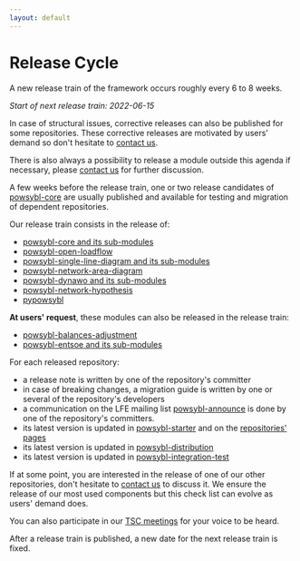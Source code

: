 ```yaml
---
layout: default
---
```


# Release Cycle

A new release train of the framework occurs roughly every 6 to 8 weeks.

*Start of next release train: 2022-06-15*

In case of structural issues, corrective releases can also be published for some repositories.
These corrective releases are motivated by users' demand so don't hesitate to [contact us](../community/index.md#contact).

There is also always a possibility to release a module outside this agenda if necessary,
please [contact us](../community/index.md#contact) for further discussion.

A few weeks before the release train, one or two release candidates of [powsybl-core](https://github.com/powsybl/powsybl-core) are
usually published and available for testing and migration of dependent repositories.

Our release train consists in the release of:
- [powsybl-core and its sub-modules](https://github.com/powsybl/powsybl-core)
- [powsybl-open-loadflow](https://github.com/powsybl/powsybl-open-loadflow)
- [powsybl-single-line-diagram and its sub-modules](https://github.com/powsybl/powsybl-single-line-diagram)
- [powsybl-network-area-diagram](https://github.com/powsybl/powsybl-network-area-diagram)
- [powsybl-dynawo and its sub-modules](https://github.com/powsybl/powsybl-dynawo)
- [powsybl-network-hypothesis](https://github.com/powsybl/powsybl-network-hypothesis)
- [pypowsybl](https://github.com/powsybl/pypowsybl)

**At users' request**, these modules can also be released in the release train:
- [powsybl-balances-adjustment](https://github.com/powsybl/powsybl-balances-adjustment)
- [powsybl-entsoe and its sub-modules](https://github.com/powsybl/powsybl-entsoe)

For each released repository:
- a release note is written by one of the repository's committer
- in case of breaking changes, a migration guide is written by one or several of the repository's developers
- a communication on the LFE mailing list [powsybl-announce](https://lists.lfenergy.org/g/powsybl-announce/)
is done by one of the repository's committers.
- its latest version is updated in [powsybl-starter](https://github.com/powsybl/powsybl-starter) and on the [repositories' pages](../documentation/developer/repositories/index.md)
- its latest version is updated in [powsybl-distribution](https://github.com/powsybl/powsybl-distribution)
- its latest version is updated in [powsybl-integration-test](https://github.com/powsybl/powsybl-integration-test)

If at some point, you are interested in the release of one of our other repositories,
don't hesitate to [contact us](../community/index.md#contact) to discuss it. We ensure the release of our most
used components but this check list can evolve as users' demand does.

You can also participate in our [TSC meetings](https://lists.lfenergy.org/g/powsybl-tsc/) for your voice to be heard.

After a release train is published, a new date for the next release train is fixed.
